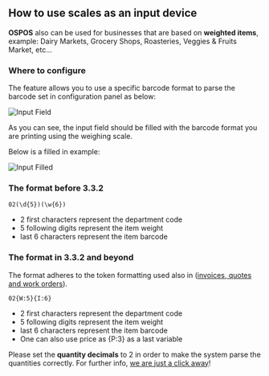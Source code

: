## How to use scales as an input device

**OSPOS** also can be used for businesses that are based on **weighted items**, example: Dairy Markets, Grocery Shops, Roasteries, Veggies & Fruits Market, etc...

### Where to configure

The feature allows you to use a specific barcode format to parse the barcode set in configuration panel as below:

![Input Field](http://ospos.wshells.org/Wiki/Input.png)

As you can see, the input field should be filled with the barcode format you are printing using the weighing scale.

Below is a filled in example:

![Input Filled](http://ospos.wshells.org/Wiki/Filled.jpg)

### The format before 3.3.2

```02(\d{5})(\w{6})```

* 2 first characters represent the department code
* 5 following digits represent the item weight
* last 6 characters represent the item barcode

### The format in 3.3.2 and beyond

The format adheres to the token formatting used also in ([invoices, quotes and work orders](https://github.com/opensourcepos/opensourcepos/pull/2797)).

```02{W:5}{I:6}```

* 2 first characters represent the department code
* 5 following digits represent the item weight
* last 6 characters represent the item barcode
* One can also use price as {P:3} as a last variable

Please set the **quantity decimals** to 2 in order to make the system parse the quantities correctly.
For further info, [we are just a click away](https://github.com/opensourcepos/opensourcepos/issues/new)!
